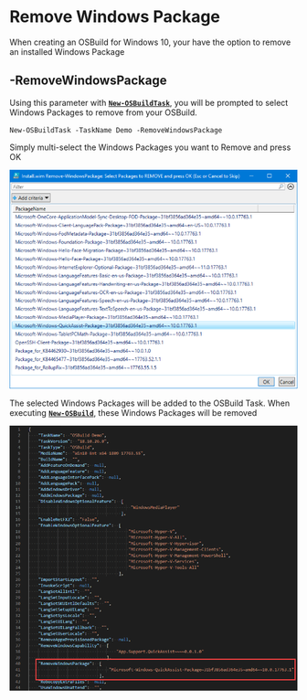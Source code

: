 # Remove Windows Package

When creating an OSBuild for Windows 10, your have the option to remove an installed Windows Package  

## -RemoveWindowsPackage

Using this parameter with [**`New-OSBuildTask`**](./), you will be prompted to select Windows Packages to remove from your OSBuild.

```text
New-OSBuildTask -TaskName Demo -RemoveWindowsPackage
```

Simply multi-select the Windows Packages you want to Remove and press OK

![](../../../../../.gitbook/assets/2018-10-29_0-21-50.png)

The selected Windows Packages will be added to the OSBuild Task.  When executing [**`New-OSBuild`**](../new-osbuild.md), these Windows Packages will be removed

![](../../../../../.gitbook/assets/2018-10-29_0-26-47.png)



